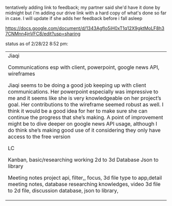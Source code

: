 tentatively adding link to feedback; my partner said she'd have it done by midnight 
but i'm adding our drive link with a hard copy of what's done so far in case. I will update if she adds her feedback before i fall asleep

https://docs.google.com/document/d/1343Agflo5iH0xT1q12X9gktMoLF8h37CNMnn4jnVFC8/edit?usp=sharing

status as of 2/28/22 8:52 pm:

<table>
  <td>
    Jiaqi
  
  Communications esp with client, powerpoint, google news API, wireframes
  
  Jiaqi seems to be doing a good job keeping up with client communications. Her powerpoint especially was impressive to me and it seems like she is very knowledgeable on her project’s goal. Her contributions to the wireframe seemed robust as well. I think it would be a good idea for her to make sure she can continue the progress that she’s making. A point of improvement might be to dive deeper on google news API usage, although I do think she’s making good use of it considering they only have access to the free version
  
  LC
  
  Kanban,
  basic/researching working 2d to 3d
  Database
  Json to library
  
  
  Meeting notes
  project api, filter,, focus, 3d file type to app,detail meeting notes, database researching knowledges, video 3d file to 2d file, discussion database, json to library, 
  </td>
</table>
